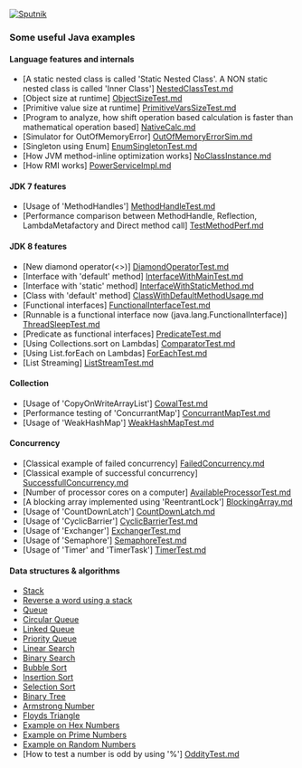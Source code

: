 [![Sputnik](https://sputnik.ci/conf/badge)](https://sputnik.ci/app#/builds/inbravo/java-src)
### Some useful Java examples

#### Language features and internals
-  [A static nested class is called 'Static Nested Class'. A NON static nested class is called 'Inner Class'] [NestedClassTest.md]
-  [Object size at runtime] [ObjectSizeTest.md]
-  [Primitive value size at runtime] [PrimitiveVarsSizeTest.md]
-  [Program to analyze, how shift operation based calculation is faster than mathematical operation based] [NativeCalc.md]
-  [Simulator for OutOfMemoryError] [OutOfMemoryErrorSim.md]
-  [Singleton using Enum] [EnumSingletonTest.md]
-  [How JVM method-inline optimization works] [NoClassInstance.md]
-  [How RMI works] [PowerServiceImpl.md]

#### JDK 7 features
-  [Usage of 'MethodHandles'] [MethodHandleTest.md]
-  [Performance comparison between MethodHandle, Reflection, LambdaMetafactory and Direct method call] [TestMethodPerf.md]

#### JDK 8 features
-  [New diamond operator(<>)] [DiamondOperatorTest.md]
-  [Interface with 'default' method] [InterfaceWithMainTest.md]
-  [Interface with 'static' method] [InterfaceWithStaticMethod.md]
-  [Class with 'default' method] [ClassWithDefaultMethodUsage.md]
-  [Functional interfaces] [FunctionalInterfaceTest.md]
-  [Runnable is a functional interface now (java.lang.FunctionalInterface)] [ThreadSleepTest.md]
-  [Predicate as functional interfaces] [PredicateTest.md]
-  [Using Collections.sort on Lambdas] [ComparatorTest.md]
-  [Using List.forEach on Lambdas] [ForEachTest.md]
-  [List Streaming] [ListStreamTest.md]

#### Collection
-  [Usage of 'CopyOnWriteArrayList'] [CowalTest.md]
-  [Performance testing of 'ConcurrantMap'] [ConcurrantMapTest.md]
-  [Usage of 'WeakHashMap'] [WeakHashMapTest.md]


#### Concurrency
-  [Classical example of failed concurrency] [FailedConcurrency.md]
-  [Classical example of successful concurrency] [SuccessfullConcurrency.md]
-  [Number of processor cores on a computer] [AvailableProcessorTest.md]
-  [A blocking array implemented using 'ReentrantLock'] [BlockingArray.md]
-  [Usage of 'CountDownLatch'] [CountDownLatch.md]
-  [Usage of 'CyclicBarrier'] [CyclicBarrierTest.md]
-  [Usage of 'Exchanger'] [ExchangerTest.md]
-  [Usage of 'Semaphore'] [SemaphoreTest.md]
-  [Usage of 'Timer' and 'TimerTask'] [TimerTest.md]


#### Data structures & algorithms
-  [Stack][Stack.md]
-  [Reverse a word using a stack][ReverseTheWord.md]
-  [Queue][Queue.md]
-  [Circular Queue][CircularQueue.md]
-  [Linked Queue][LinkedQueue.md]
-  [Priority Queue][PriorityQueue.md]
-  [Linear Search][LinearSearch.md]
-  [Binary Search][BinarySearch.md]
-  [Bubble Sort][BubbleSort.md]
-  [Insertion Sort][InsertionSort.md]
-  [Selection Sort][SelectionSort.md]
-  [Binary Tree][BinaryTree.md]
-  [Armstrong Number][ArmstrongNumber.md]
-  [Floyds Triangle][FloydsTriangle.md]
-  [Example on Hex Numbers][HexNumberTest.md]
-  [Example on Prime Numbers][PrimeNumbers.md]
-  [Example on Random Numbers][RandomNumbers.md]
-  [How to test a number is odd by using '%'] [OddityTest.md]

[NoClassInstance.md]: https://github.com/inbravo/java-src/blob/master/src/com/inbravo/puzzle/NoClassInstance.java
[PowerServiceImpl.md]: https://github.com/inbravo/java-src/blob/master/src/com/inbravo/rmi/PowerServiceImpl.java

[NestedClassTest.md]: https://github.com/inbravo/java-src/blob/master/src/com/inbravo/lang/NestedClassTest.java
[ObjectSizeTest.md]: https://github.com/inbravo/java-src/blob/master/src/com/inbravo/memory/ObjectSizeTest.java
[PrimitiveVarsSizeTest.md]: https://github.com/inbravo/java-src/blob/master/src/com/inbravo/memory/PrimitiveVarsSizeTest.java
[OutOfMemoryErrorSim.md]: https://github.com/inbravo/java-src/blob/master/src/com/inbravo/memory/OutOfMemoryErrorSim.java
[CowalTest.md]: https://github.com/inbravo/java-src/blob/master/src/com/inbravo/collection/CowalTest.java
[AvailableProcessorTest.md]: https://github.com/inbravo/java-src/blob/master/src/com/inbravo/concurrency/AvailableProcessorTest.java
[BlockingArray.md]: https://github.com/inbravo/java-src/blob/master/src/com/inbravo/concurrency/BlockingArray.java
[CountDownLatch.md]: https://github.com/inbravo/java-src/blob/master/src/com/inbravo/concurrency/CountDownLatch.java
[CyclicBarrierTest.md]: https://github.com/inbravo/java-src/blob/master/src/com/inbravo/concurrency/CyclicBarrierTest.java
[ExchangerTest.md]: https://github.com/inbravo/java-src/blob/master/src/com/inbravo/concurrency/ExchangerTest.java
[SemaphoreTest.md]: https://github.com/inbravo/java-src/blob/master/src/com/inbravo/concurrency/SemaphoreTest.java
[FailedConcurrency.md]: https://github.com/inbravo/java-src/blob/master/src/com/inbravo/concurrency/FailedConcurrency.java
[SuccessfullConcurrency.md]: https://github.com/inbravo/java-src/blob/master/src/com/inbravo/concurrency/SuccessfullConcurrency.java
[TimerTest.md]: https://github.com/inbravo/java-src/blob/master/src/com/inbravo/concurrency/TimerTest.java
[Stack.md]: https://github.com/inbravo/java-src/blob/master/src/com/inbravo/ds.stack/Stack.java
[ReverseTheWord.md]: https://github.com/inbravo/java-src/blob/master/src/com/inbravo/ds/stack/ReverseTheWord.java
[ReverseTheWord.md]: https://github.com/inbravo/java-src/blob/master/src/com/inbravo/ds/stack/ReverseTheWord.java
[Queue.md]: https://github.com/inbravo/java-src/blob/master/src/com/inbravo/ds/queue/Queue.java
[CircularQueue.md]: https://github.com/inbravo/java-src/blob/master/src/com/inbravo/ds/queue/CircularQueue.java
[LinkedQueue.md]: https://github.com/inbravo/java-src/blob/master/src/com/inbravo/ds/queue/LinkedQueue.java
[PriorityQueue.md]: https://github.com/inbravo/java-src/blob/master/src/com/inbravo/ds/queue/PriorityQueue.java
[BinarySearch.md]: https://github.com/inbravo/java-src/blob/master/src/com/inbravo/ds/search/BinarySearch.java
[LinearSearch.md]: https://github.com/inbravo/java-src/blob/master/src/com/inbravo/ds/search/LinearSearch.java
[BubbleSort.md]: https://github.com/inbravo/java-src/blob/master/src/com/inbravo/ds/search/BubbleSort.java
[InsertionSort.md]: https://github.com/inbravo/java-src/blob/master/src/com/inbravo/ds/search/InsertionSort.java
[SelectionSort.md]: https://github.com/inbravo/java-src/blob/master/src/com/inbravo/ds/search/SelectionSort.java
[BinaryTree.md]: https://github.com/inbravo/java-src/blob/master/src/com/inbravo/ds/tree/BinaryTree.java
[MethodHandleTest.md]: https://github.com/inbravo/java-src/blob/master/src/com/inbravo/jdk7/MethodHandleTest.java
[DiamondOperatorTest.md]: https://github.com/inbravo/java-src/blob/master/src/com/inbravo/jdk8/DiamondOperatorTest.java
[InterfaceWithMainTest.md]: https://github.com/inbravo/java-src/blob/master/src/com/inbravo/jdk8/InterfaceWithMainTest.java
[InterfaceWithStaticMethod.md]: https://github.com/inbravo/java-src/blob/master/src/com/inbravo/jdk8/funcinterf/InterfaceWithStaticMethod.java
[ClassWithDefaultMethodUsage.md]: https://github.com/inbravo/java-src/blob/master/src/com/inbravo/jdk8/funcinterf/ClassWithDefaultMethodUsage.java
[FunctionalInterfaceTest.md]: https://github.com/inbravo/java-src/blob/master/src/com/inbravo/jdk8/funcinterf/FunctionalInterfaceTest.java
[PredicateTest.md]: https://github.com/inbravo/java-src/blob/master/src/com/inbravo/jdk8/functions/PredicateTest.java
[ComparatorTest.md]: https://github.com/inbravo/java-src/blob/master/src/com/inbravo/jdk8/lambda/ComparatorTest.java
[ForEachTest.md]: https://github.com/inbravo/java-src/blob/master/src/com/inbravo/jdk8/lambda/ForEachTest.java
[ThreadSleepTest.md]: https://github.com/inbravo/java-src/blob/master/src/com/inbravo/jdk8/lambda/ThreadSleepTest.java
[TestMethodPerf.md]: https://github.com/inbravo/java-src/blob/master/src/com/inbravo/jdk8/lambda/perf/TestMethodPerf.java
[TestMethodPerf.md]: https://github.com/inbravo/java-src/blob/master/src/com/inbravo/jdk8/lambda/perf/TestMethodPerf.java
[ListStreamTest.md]: https://github.com/inbravo/java-src/blob/master/src/com/inbravo/jdk8/streams/ListStreamTest.java
[ArmstrongNumber.md]: https://github.com/inbravo/java-src/blob/master/src/com/inbravo/number/ArmstrongNumber.java
[FloydsTriangle.md]: https://github.com/inbravo/java-src/blob/master/src/com/inbravo/number/FloydsTriangle.java
[HexNumberTest.md]: https://github.com/inbravo/java-src/blob/master/src/com/inbravo/number/HexNumberTest.java
[PrimeNumbers.md]: https://github.com/inbravo/java-src/blob/master/src/com/inbravo/number/PrimeNumbers.java
[RandomNumbers.md]: https://github.com/inbravo/java-src/blob/master/src/com/inbravo/number/RandomNumbers.java
[OddityTest.md]: https://github.com/inbravo/java-src/blob/master/src/com/inbravo/puzzle/OddityTest.java
[EnumSingletonTest.md]: https://github.com/inbravo/java-src/blob/master/src/com/inbravo/pattern/EnumSingletonTest.java
[NativeCalc.md]: https://github.com/inbravo/java-src/blob/master/src/com/inbravo/perf/NativeCalc.java
[ConcurrantMapTest.md]: https://github.com/inbravo/java-src/blob/master/src/com/inbravo/ref/ConcurrantMapTest.java
[WeakHashMapTest.md]: https://github.com/inbravo/java-src/blob/master/src/com/inbravo/ref/WeakHashMapTest.java

